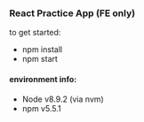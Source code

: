 ### React Practice App (FE only)

to get started:

* npm install
* npm start

#### environment info:

* Node v8.9.2 (via nvm)
* npm v5.5.1
